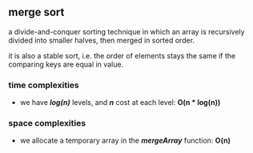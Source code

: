 ## merge sort
a divide-and-conquer sorting technique in which an array is recursively divided into smaller halves, then merged in sorted order.

it is also a stable sort, i.e. the order of elements stays the same if the comparing keys are equal in value.

### time complexities
- we have ***log(n)*** levels, and ***n*** cost at each level: **O(n * log(n))**

### space complexities
- we allocate a temporary array in the ***mergeArray*** function: **O(n)**